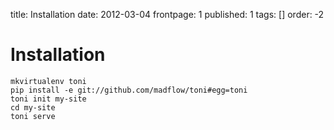title: Installation
date: 2012-03-04
frontpage: 1
published: 1
tags: []
order: -2

# Installation

```
mkvirtualenv toni
pip install -e git://github.com/madflow/toni#egg=toni
toni init my-site
cd my-site
toni serve
```
